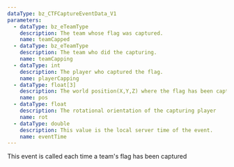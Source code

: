 ```yaml
---
dataType: bz_CTFCaptureEventData_V1
parameters:
  - dataType: bz_eTeamType
    description: The team whose flag was captured.
    name: teamCapped
  - dataType: bz_eTeamType
    description: The team who did the capturing.
    name: teamCapping
  - dataType: int
    description: The player who captured the flag.
    name: playerCapping
  - dataType: float[3]
    description: The world position(X,Y,Z) where the flag has been captured
    name: pos
  - dataType: float
    description: The rotational orientation of the capturing player
    name: rot
  - dataType: double
    description: This value is the local server time of the event.
    name: eventTime
---
```


This event is called each time a team's flag has been captured
